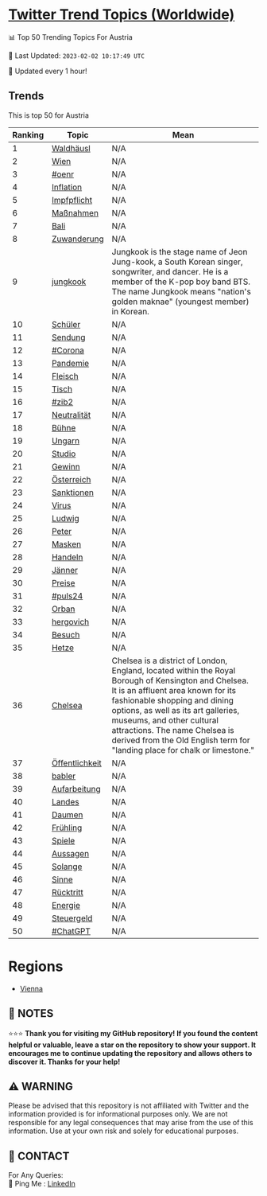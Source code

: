 [Twitter Trend Topics (Worldwide)](https://github.com/ErcinDedeoglu/Twitter-Trend-Topics)
==========


📊 Top 50 Trending Topics For Austria

📆 Last Updated: `2023-02-02 10:17:49 UTC`

🔧 Updated every 1 hour!


## Trends

This is top 50 for Austria

| Ranking | Topic | Mean |
| ------- | ------------ | ------------ |
| 1 | [Waldhäusl](http://twitter.com/search?q=Waldh%c3%a4usl) | N/A |
| 2 | [Wien](http://twitter.com/search?q=Wien) | N/A |
| 3 | [#oenr](http://twitter.com/search?q=%23oenr) | N/A |
| 4 | [Inflation](http://twitter.com/search?q=Inflation) | N/A |
| 5 | [Impfpflicht](http://twitter.com/search?q=Impfpflicht) | N/A |
| 6 | [Maßnahmen](http://twitter.com/search?q=Ma%c3%9fnahmen) | N/A |
| 7 | [Bali](http://twitter.com/search?q=Bali) | N/A |
| 8 | [Zuwanderung](http://twitter.com/search?q=Zuwanderung) | N/A |
| 9 | [jungkook](http://twitter.com/search?q=jungkook) | Jungkook is the stage name of Jeon Jung-kook, a South Korean singer, songwriter, and dancer. He is a member of the K-pop boy band BTS. The name Jungkook means "nation's golden maknae" (youngest member) in Korean. |
| 10 | [Schüler](http://twitter.com/search?q=Sch%c3%bcler) | N/A |
| 11 | [Sendung](http://twitter.com/search?q=Sendung) | N/A |
| 12 | [#Corona](http://twitter.com/search?q=%23Corona) | N/A |
| 13 | [Pandemie](http://twitter.com/search?q=Pandemie) | N/A |
| 14 | [Fleisch](http://twitter.com/search?q=Fleisch) | N/A |
| 15 | [Tisch](http://twitter.com/search?q=Tisch) | N/A |
| 16 | [#zib2](http://twitter.com/search?q=%23zib2) | N/A |
| 17 | [Neutralität](http://twitter.com/search?q=Neutralit%c3%a4t) | N/A |
| 18 | [Bühne](http://twitter.com/search?q=B%c3%bchne) | N/A |
| 19 | [Ungarn](http://twitter.com/search?q=Ungarn) | N/A |
| 20 | [Studio](http://twitter.com/search?q=Studio) | N/A |
| 21 | [Gewinn](http://twitter.com/search?q=Gewinn) | N/A |
| 22 | [Österreich](http://twitter.com/search?q=%c3%96sterreich) | N/A |
| 23 | [Sanktionen](http://twitter.com/search?q=Sanktionen) | N/A |
| 24 | [Virus](http://twitter.com/search?q=Virus) | N/A |
| 25 | [Ludwig](http://twitter.com/search?q=Ludwig) | N/A |
| 26 | [Peter](http://twitter.com/search?q=Peter) | N/A |
| 27 | [Masken](http://twitter.com/search?q=Masken) | N/A |
| 28 | [Handeln](http://twitter.com/search?q=Handeln) | N/A |
| 29 | [Jänner](http://twitter.com/search?q=J%c3%a4nner) | N/A |
| 30 | [Preise](http://twitter.com/search?q=Preise) | N/A |
| 31 | [#puls24](http://twitter.com/search?q=%23puls24) | N/A |
| 32 | [Orban](http://twitter.com/search?q=Orban) | N/A |
| 33 | [hergovich](http://twitter.com/search?q=hergovich) | N/A |
| 34 | [Besuch](http://twitter.com/search?q=Besuch) | N/A |
| 35 | [Hetze](http://twitter.com/search?q=Hetze) | N/A |
| 36 | [Chelsea](http://twitter.com/search?q=Chelsea) | Chelsea is a district of London, England, located within the Royal Borough of Kensington and Chelsea. It is an affluent area known for its fashionable shopping and dining options, as well as its art galleries, museums, and other cultural attractions. The name Chelsea is derived from the Old English term for "landing place for chalk or limestone." |
| 37 | [Öffentlichkeit](http://twitter.com/search?q=%c3%96ffentlichkeit) | N/A |
| 38 | [babler](http://twitter.com/search?q=babler) | N/A |
| 39 | [Aufarbeitung](http://twitter.com/search?q=Aufarbeitung) | N/A |
| 40 | [Landes](http://twitter.com/search?q=Landes) | N/A |
| 41 | [Daumen](http://twitter.com/search?q=Daumen) | N/A |
| 42 | [Frühling](http://twitter.com/search?q=Fr%c3%bchling) | N/A |
| 43 | [Spiele](http://twitter.com/search?q=Spiele) | N/A |
| 44 | [Aussagen](http://twitter.com/search?q=Aussagen) | N/A |
| 45 | [Solange](http://twitter.com/search?q=Solange) | N/A |
| 46 | [Sinne](http://twitter.com/search?q=Sinne) | N/A |
| 47 | [Rücktritt](http://twitter.com/search?q=R%c3%bccktritt) | N/A |
| 48 | [Energie](http://twitter.com/search?q=Energie) | N/A |
| 49 | [Steuergeld](http://twitter.com/search?q=Steuergeld) | N/A |
| 50 | [#ChatGPT](http://twitter.com/search?q=%23ChatGPT) | N/A |



# Regions

* [Vienna](</Austria/Vienna.md>)



## 📝 NOTES

⭐⭐⭐ **Thank you for visiting my GitHub repository! If you found the content helpful or valuable, leave a star on the repository to show your support. It encourages me to continue updating the repository and allows others to discover it. Thanks for your help!**


## ⚠️ WARNING

Please be advised that this repository is not affiliated with Twitter and the information provided is for informational purposes only. We are not responsible for any legal consequences that may arise from the use of this information. Use at your own risk and solely for educational purposes.


## 📨 CONTACT

 For Any Queries:  
            🏓 Ping Me : [LinkedIn](https://www.linkedin.com/in/ercindedeoglu/)
